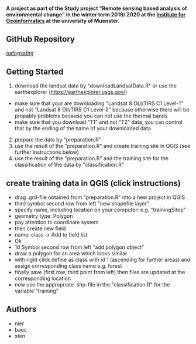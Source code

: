 #### A project as part of the Study project "Remote sensing based analysis of environmental change" in the winter term 2019/ 2020 at the [Institute for Geoinformatics](https://www.ifgi.de) at the university of Muenster.

## GitHub Repository
[oafogsathg](https://github.com/tnier01/oafogsathg)

## Getting Started
1. download the landsat data by "downloadLandsatData.R" or use the earthexplorer (https://earthexplorer.usgs.gov/)
* make sure that your are downloading "Landsat 8 OLI/TIRS C1 Level-1" and not "Landsat 8 OlI/TIRS C1 Level-2" because otherwise there will be propably problems because you can not use the thermal bands 
* make sure that you download "T1" and not "T2" data, you can control that by the ending of the name of your downloaded data 
2. prepare the data by "preparation.R"
3. use the result of the "preparation.R" and create training site in QGIS (see further instructions below)
4. use the result of the "preparation.R" and the training site for the classification of the data by "classification.R" 

## create training data in QGIS (click instructions)
- drag .grd-file obtained from "preparation.R" into a new project in QGIS 
- third symbol second row from left "new shapefile layer"
- specify name, including location on your computer: e.g. "trainingSites"
- geometry type: Polygon
- pay attention to coordinate system 
- then create new field 
- name: class -> Add to field list 
- Ok 
- 10 Symbol second row from left "add polygon object"
- draw a polygon for an area which looks similar 
- with right click define as class with id 1 (ascending for further areas) and assign corresponding class name e.g. forest 
- finally save (first row, third point from left) then files are updated at the corresponding location 
- now use the appropriate .shp-file in the "classification.R" for the variable "training"

## Authors
* nier
* baec
* sten
